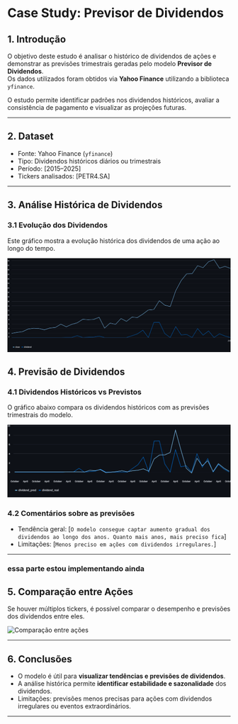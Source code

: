 # Case Study: Previsor de Dividendos

## 1. Introdução
O objetivo deste estudo é analisar o histórico de dividendos de ações e demonstrar as previsões trimestrais geradas pelo modelo **Previsor de Dividendos**.  
Os dados utilizados foram obtidos via **Yahoo Finance** utilizando a biblioteca `yfinance`.

O estudo permite identificar padrões nos dividendos históricos, avaliar a consistência de pagamento e visualizar as projeções futuras.

---

## 2. Dataset
- Fonte: Yahoo Finance (`yfinance`)
- Tipo: Dividendos históricos diários ou trimestrais
- Período: [2015–2025]
- Tickers analisados: [PETR4.SA]

---

## 3. Análise Histórica de Dividendos

### 3.1 Evolução dos Dividendos
Este gráfico mostra a evolução histórica dos dividendos de uma ação ao longo do tempo.

![Evolução histórica de dividendos](images/historical_dividends.png)

## 4. Previsão de Dividendos

### 4.1 Dividendos Históricos vs Previstos
O gráfico abaixo compara os dividendos históricos com as previsões trimestrais do modelo.

![Previsão de dividendos](images/dividend_forecast.png)

### 4.2 Comentários sobre as previsões
- Tendência geral: [`O modelo consegue captar aumento gradual dos dividendos ao longo dos anos. Quanto mais anos, mais preciso fica`]
- Limitações: [`Menos preciso em ações com dividendos irregulares.`]

---

### essa parte estou implementando ainda
## 5. Comparação entre Ações
Se houver múltiplos tickers, é possível comparar o desempenho e previsões dos dividendos entre eles.

![Comparação entre ações](images/dividend_comparison.png)

---

## 6. Conclusões
- O modelo é útil para **visualizar tendências e previsões de dividendos**.  
- A análise histórica permite **identificar estabilidade e sazonalidade** dos dividendos.  
- Limitações: previsões menos precisas para ações com dividendos irregulares ou eventos extraordinários.

---

